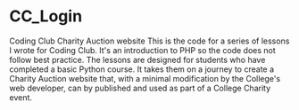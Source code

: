 # CC_Login
Coding Club
Charity Auction website
This is the code for a series of lessons I wrote for Coding Club.
It's an introduction to PHP so the code does not follow best practice.
The lessons are designed for students who have completed a basic Python course.
It takes them on a journey to create a Charity Auction website that,
with a minimal modification by the College's web developer, can by published
and used as part of a College Charity event.
